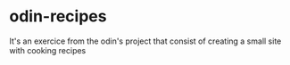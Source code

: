 # odin-recipes

It's an exercice from the odin's project that consist of creating a small site with cooking recipes